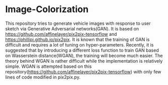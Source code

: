 # Image-Colorization
This repository tries to generate vehicle images with response to user sketch via Generative Adversarial networks(GAN). It is based on https://github.com/affinelayer/pix2pix-tensorflow and https://phillipi.github.io/pix2pix.
It is known that the training of GAN is difficult and requires a lot of tuning on hyper-parameters. Recently, it is suggested that by introducing a different loss function to train GAN based on Wasserstein distance(WGAN), the training will become much easier. The theory behind WGAN is rather difficult while the implementation is relatively simple. WGAN is attempted based on this repository(https://github.com/affinelayer/pix2pix-tensorflow) with only few lines of code modified in pix2pix.py.
